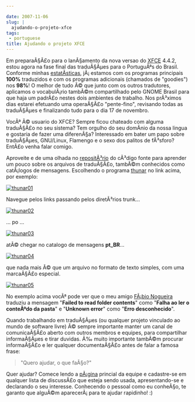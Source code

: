 ```yaml
---

date: 2007-11-06
slug: |
  ajudando-o-projeto-xfce
tags:
 - portuguese
title: Ajudando o projeto XFCE
---
```


Em preparaÃ§Ã£o para o lanÃ§amento da nova versao do
[XFCE](http://www.xfce.org/) 4.4.2, estou agora na fase final das
traduÃ§Ãµes para o PortuguÃªs do Brasil. Conforme minhas
[estatÃ­sticas](http://i18n.xfce.org/wiki/team_pt_br), jÃ¡ estamos com
os programas principais **100%** traduzidos e com os programas
adicionais (chamados de "goodies") nos **98%**! O melhor de tudo Ã© que
junto com os outros tradutores, aplicamos o vocabulÃ¡rio tambÃ©m
compartilhado pelo GNOME Brasil para que haja um padrÃ£o nestes dois
ambientes de trabalho. Nos prÃ³ximos dias estarei efetuando uma
operaÃ§Ã£o "pente-fino", revisando todas as traduÃ§Ãµes e finalizando
tudo para o dia 17 de novembro.

VocÃª Ã© usuario do XFCE? Sempre ficou chateado com alguma traduÃ§Ã£o no
seu sistema? Tem orgulho do seu domÃ­nio da nossa lingua e gostaria de
fazer uma diferenÃ§a? Interessado em bater um papo sobre traduÃ§Ãµes,
GNU/Linux, Flamengo e o sexo dos palitos de fÃ³sforo? EntÃ£o venha falar
comigo.

Aproveite e de uma olhada no
[repositÃ³rio](http://svn.xfce.org/index.cgi/xfce4) do cÃ³digo fonte
para aprender um pouco sobre os arquivos de traduÃ§Ã£o, tambÃ©m
conhecidos como catÃ¡logos de mensagens. Escolhendo o programa
[thunar](http://svn.xfce.org/index.cgi/xfce4/browse/thunar) no link
acima, por exemplo:

[![thunar01](http://farm3.static.flickr.com/2068/1882280730_8ab9dd9eeb.jpg)](http://www.flickr.com/photos/ogmaciel/1882280730/)

Navegue pelos links passando pelos diretÃ³rios trunk...

[![thunar02](http://farm3.static.flickr.com/2170/1882280758_f23d4479c2.jpg)](http://www.flickr.com/photos/ogmaciel/1882280758/)

... po ...

[![thunar03](http://farm3.static.flickr.com/2400/1882280810_f2ebe239c4.jpg)](http://www.flickr.com/photos/ogmaciel/1882280810/)

atÃ© chegar no catalogo de mensagens **pt_BR**...

[![thunar04](http://farm3.static.flickr.com/2001/1882280846_b549ff5cc0.jpg)](http://www.flickr.com/photos/ogmaciel/1882280846/)

que nada mais Ã© que um arquivo no formato de texto simples, com uma
marcaÃ§Ã£o especial.

[![thunar05](http://farm3.static.flickr.com/2404/1882280880_21a44d08f0.jpg)](http://www.flickr.com/photos/ogmaciel/1882280880/)

No exemplo acima vocÃª pode ver que o meu amigo [FÃ¡bio
Nogueira](http://blog.ubuntuser.com.br/) traduziu a mensagem "**Failed
to read folder contents**\" como \"**Falha ao ler o conteÃºdo da
pasta**\" e \"**Unknown error**\" como \"**Erro desconhecido**".

Quando trabalhando em traduÃ§Ãµes (ou qualquer projeto vinculado ao
mundo de software livre) Ã© sempre importante manter um canal de
comunicaÃ§Ã£o aberto com outros membros e equipes, para compartilhar
informaÃ§Ãµes e tirar duvidas. Ã‰ muito importante tambÃ©m procurar
informaÃ§Ã£o e ler qualquer documentaÃ§Ã£o antes de falar a famosa
frase:

> \"Quero ajudar, o que faÃ§o?\"

Quer ajudar? Comece lendo a
[pÃ¡gina](http://i18n.xfce.org/wiki/team_pt_br) princial da equipe e
cadastre-se em qualquer lista de discussÃ£o que esteja sendo usada,
apresentando-se e declarando o seu interesse. Conhecendo o pessoal como
eu conheÃ§o, te garanto que alguÃ©m aparecerÃ¡ para te ajudar rapidinho!
:)
